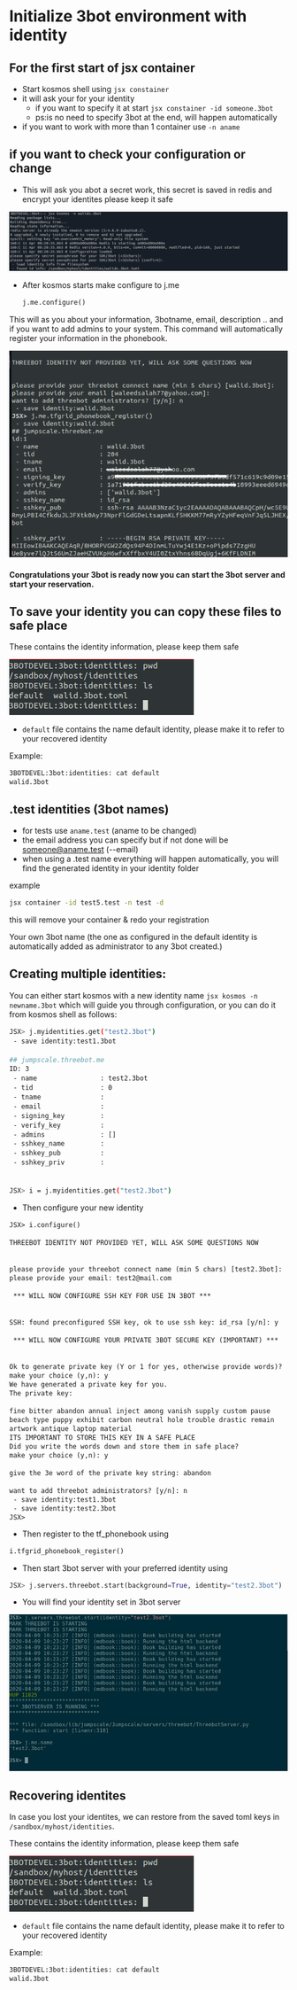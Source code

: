 # Initialize 3bot environment with identity

## For the first start of jsx container

- Start kosmos shell using ```jsx constainer```
- it will ask your for your identity
    - if you want to specify it at start ```jsx constainer -id someone.3bot```
    - ps:is no need to specify 3bot at the end, will happen automatically
- if you want to work with more than 1 container use ```-n aname```


## if you want to check your configuration or change

- This will ask you abot a secret work, this secret is saved in redis and encrypt your identites
please keep it safe

 ![Identity photo](./images/identity1.png)

- After kosmos starts make configure to j.me
    
    ```python
    j.me.configure()
    ```

This will as you about your information, 3botname, email, description .. and if you want to add admins to your system.
This command will automatically register your information in the phonebook.

 ![Identity photo](./images/identity.png)

#### Congratulations your 3bot is ready now you can start the 3bot server and start your reservation.

## To save your identity you can copy these files to safe place

These contains the identity information, please keep them safe

 ![recover photo](./images/identity2.png)

- `default` file contains the name default identity, please make it to refer to your recovered identity

Example:

```
3BOTDEVEL:3bot:identities: cat default
walid.3bot
```

## .test identities (3bot names)

- for tests use ```aname.test```  (aname to be changed)
- the email address you can specify but if not done will be someone@aname.test (--email)
- when using a .test name everything will happen automatically, you will find the generated identity in your identity folder

example

```bash
jsx container -id test5.test -n test -d
```

this will remove your container & redo your registration

Your own 3bot name (the one as configured in the default identity is automatically added as administrator to any 3bot created.)
 

## Creating multiple identities:

You can either start kosmos with a new identity name ```jsx kosmos -n newname.3bot``` which will guide you through configuration, or you can do it from kosmos shell as follows:

```bash
JSX> j.myidentities.get("test2.3bot")
 - save identity:test1.3bot

## jumpscale.threebot.me
ID: 3
 - name                : test2.3bot
 - tid                 : 0
 - tname               :
 - email               :
 - signing_key         :
 - verify_key          :
 - admins              : []
 - sshkey_name         :
 - sshkey_pub          :
 - sshkey_priv         :


JSX> i = j.myidentities.get("test2.3bot")
```
- Then configure your new identity
```
JSX> i.configure()

THREEBOT IDENTITY NOT PROVIDED YET, WILL ASK SOME QUESTIONS NOW


please provide your threebot connect name (min 5 chars) [test2.3bot]:
please provide your email: test2@mail.com

 *** WILL NOW CONFIGURE SSH KEY FOR USE IN 3BOT ***


SSH: found preconfigured SSH key, ok to use ssh key: id_rsa [y/n]: y

 *** WILL NOW CONFIGURE YOUR PRIVATE 3BOT SECURE KEY (IMPORTANT) ***


Ok to generate private key (Y or 1 for yes, otherwise provide words)?
make your choice (y,n): y
We have generated a private key for you.
The private key:

fine bitter abandon annual inject among vanish supply custom pause beach type puppy exhibit carbon neutral hole trouble drastic remain artwork antique laptop material
ITS IMPORTANT TO STORE THIS KEY IN A SAFE PLACE
Did you write the words down and store them in safe place?
make your choice (y,n): y

give the 3e word of the private key string: abandon

want to add threebot administrators? [y/n]: n
 - save identity:test1.3bot
 - save identity:test2.3bot
JSX>
```
- Then register to the tf_phonebook using
```python
i.tfgrid_phonebook_register()
```

- Then start 3bot server with your preferred identity using
```python
JSX> j.servers.threebot.start(background=True, identity="test2.3bot")
```

- You will find your identity set in 3bot server

![multiple_identities](./images/identity4.jpg)


## Recovering identites

In case you lost your identites, we can restore from the saved toml keys in `/sandbox/myhost/identities`.

These contains the identity information, please keep them safe

 ![recover photo](./images/identity2.png)

- `default` file contains the name default identity, please make it to refer to your recovered identity

Example:

```
3BOTDEVEL:3bot:identities: cat default
walid.3bot
